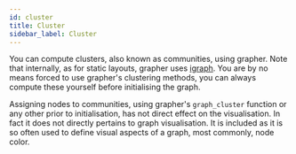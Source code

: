 ```yaml
---
id: cluster
title: Cluster
sidebar_label: Cluster
---
```


You can compute clusters, also known as communities, using grapher. Note that internally, as for static layouts, grapher uses [igraph](https://igraph.org/r/). You are by no means forced to use grapher's clustering methods, you can always compute these yourself before initialising the graph.

Assigning nodes to communities, using grapher's `graph_cluster` function or any other prior to initialisation, has not direct effect on the visualisation. In fact it does not directly pertains to graph visualisation. It is included as it is so often used to define visual aspects of a graph, most commonly, node color.

